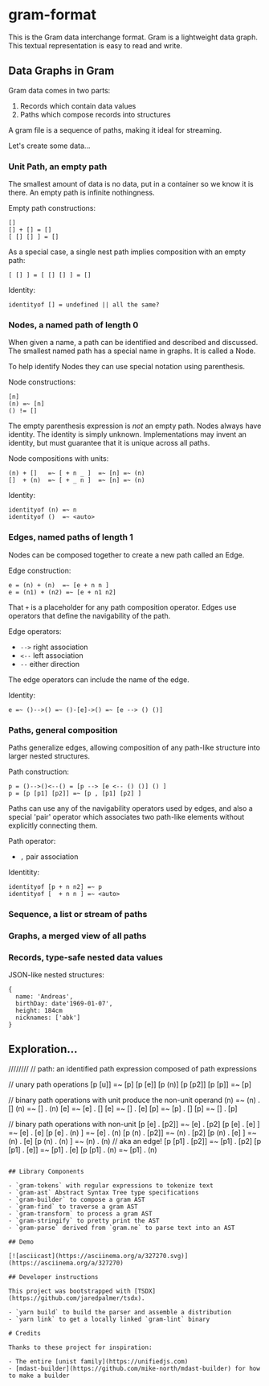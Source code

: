 # gram-format

This is the Gram data interchange format. Gram is a lightweight data graph.
This textual representation is easy to read and write. 

## Data Graphs in Gram

Gram data comes in two parts:

1. Records which contain data values
2. Paths which compose records into structures

A gram file is a sequence of paths, making it ideal for streaming.

Let's create some data...

### Unit Path, an empty path

The smallest amount of data is no data, put in a container so we know
it is there. An empty path is infinite nothingness. 

Empty path constructions:

```
[]
[] + [] = []
[ [] [] ] = []
```

As a special case, a single nest path implies composition with an empty path:
```
[ [] ] = [ [] [] ] = []
```

Identity:
```
identityof [] = undefined || all the same?
```

### Nodes, a named path of length 0

When given a name, a path can be identified and described and discussed. 
The smallest named path has a special name in graphs. It is called a Node. 

To help identify Nodes they can use special notation using parenthesis. 

Node constructions:
```
[n]
(n) =~ [n]
() != []
```

The empty parenthesis expression is _not_ an empty path. Nodes always
have identity. The identity is simply unknown. Implementations may
invent an identity, but must guarantee that it is unique across all paths.

Node compositions with units:
```
(n) + []   =~ [ + n _ ]  =~ [n] =~ (n)
[]  + (n)  =~ [ + _ n ]  =~ [n] =~ (n)
```

Identity:
```
identityof (n) =~ n
identityof ()  =~ <auto>
```

### Edges, named paths of length 1

Nodes can be composed together to create a new path called an Edge.

Edge construction:
```
e = (n) + (n)  =~ [e + n n ]
e = (n1) + (n2) =~ [e + n1 n2]
```

That `+` is a placeholder for any path composition operator. 
Edges use operators that define the navigability of the path.

Edge operators:
- `-->` right association
- `<--` left association
-  `--` either direction

The edge operators can include the name of the edge.

Identity:
```
e =~ ()-->() =~ ()-[e]->() =~ [e --> () ()]

```


### Paths, general composition

Paths generalize edges, allowing composition of any path-like
structure into larger nested structures.

Path construction:
```
p = ()-->()<--() = [p --> [e <-- () ()] () ]
p = [p [p1] [p2]] =~ [p , [p1] [p2] ]

```

Paths can use any of the navigability operators used by edges,
and also a special 'pair' operator which associates two
path-like elements without explicitly connecting them.

Path operator:
- `,` pair association


Identitity:
```
identityof [p + n n2] =~ p
identityof [  + n n ] =~ <auto>
```

### Sequence, a list or stream of paths


### Graphs, a merged view of all paths

### Records, type-safe nested data values

JSON-like nested structures:

```
{
  name: 'Andreas',
  birthDay: date'1969-01-07',
  height: 184cm
  nicknames: ['abk']
}
```


## Exploration...

////////
// path: an identified path expression composed of path expressions 

// unary path operations
[p [u]] =~ [p]
[p [e]]
[p (n)]
[p [p2]]
[p [p]] =~ [p]

// binary path operations with unit produce the non-unit operand
(n) =~ (n) . []
(n) =~ []  . (n)
[e] =~ [e] . []
[e] =~ []  . [e]
[p] =~ [p] . []
[p] =~ []  . [p]

// binary path operations with non-unit
[p [e]  . [p2]]  =~ [e]  . [p2]
[p [e]  . [e] ]  =~ [e]  . [e]
[p [e]  . (n) ]  =~ [e]  . (n)
[p (n)  . [p2]]  =~ (n)  . [p2]
[p (n)  . [e] ]  =~ (n)  . [e]
[p (n)  . (n) ]  =~ (n)  . (n)   // aka an edge!
[p [p1] . [p2]]  =~ [p1] . [p2]
[p [p1] . [e]]   =~ [p1] . [e]
[p [p1] . (n)    =~ [p1] . (n)
```

## Library Components

- `gram-tokens` with regular expressions to tokenize text
- `gram-ast` Abstract Syntax Tree type specifications
- `gram-builder` to compose a gram AST
- `gram-find` to traverse a gram AST
- `gram-transform` to process a gram AST
- `gram-stringify` to pretty print the AST
- `gram-parse` derived from `gram.ne` to parse text into an AST

## Demo

[![asciicast](https://asciinema.org/a/327270.svg)](https://asciinema.org/a/327270)

## Developer instructions

This project was bootstrapped with [TSDX](https://github.com/jaredpalmer/tsdx).

- `yarn build` to build the parser and assemble a distribution
- `yarn link` to get a locally linked `gram-lint` binary

# Credits

Thanks to these project for inspiration:

- The entire [unist family](https://unifiedjs.com)
- [mdast-builder](https://github.com/mike-north/mdast-builder) for how to make a builder